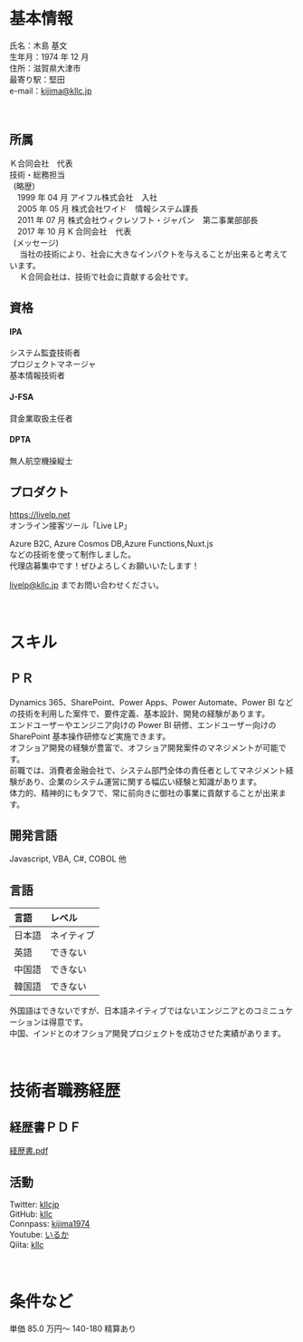 # 基本情報

氏名：木島 基文  
生年月：1974 年 12 月  
住所：滋賀県大津市  
最寄り駅：堅田  
e-mail：kijima@kllc.jp

<br />

## 所属

Ｋ合同会社　代表  
技術・総務担当  
 (略歴)  
  1999 年 04 月 アイフル株式会社   入社  
  2005 年 05 月 株式会社ワイド   情報システム課長  
  2011 年 07 月 株式会社ウィクレソフト・ジャパン   第二事業部部長  
  2017 年 10 月 K 合同会社   代表  
 (メッセージ)  
   当社の技術により、社会に大きなインパクトを与えることが出来ると考えています。  
   Ｋ合同会社は、技術で社会に貢献する会社です。

## 資格

#### IPA

システム監査技術者  
 プロジェクトマネージャ  
 基本情報技術者

#### J-FSA

貸金業取扱主任者

#### DPTA

無人航空機操縦士

## プロダクト

https://livelp.net  
オンライン接客ツール「Live LP」

Azure B2C, Azure Cosmos DB,Azure Functions,Nuxt.js  
などの技術を使って制作しました。  
代理店募集中です！ぜひよろしくお願いいたします！

livelp@kllc.jp までお問い合わせください。

<br />

# スキル

## ＰＲ

Dynamics 365、SharePoint、Power Apps、Power Automate、Power BI などの技術を利用した案件で、要件定義、基本設計、開発の経験があります。  
エンドユーザーやエンジニア向けの Power BI 研修、エンドユーザー向けの SharePoint 基本操作研修など実施できます。  
オフショア開発の経験が豊富で、オフショア開発案件のマネジメントが可能です。  
前職では、消費者金融会社で、システム部門全体の責任者としてマネジメント経験があり、企業のシステム運営に関する幅広い経験と知識があります。  
体力的、精神的にもタフで、常に前向きに御社の事業に貢献することが出来ます。

## 開発言語

Javascript, VBA, C#, COBOL 他

## 言語

| 言語   | レベル     |
| :----- | :--------- |
| 日本語 | ネイティブ |
| 英語   | できない   |
| 中国語 | できない   |
| 韓国語 | できない   |

外国語はできないですが、日本語ネイティブではないエンジニアとのコミニュケーションは得意です。  
中国、インドとのオフショア開発プロジェクトを成功させた実績があります。

<br />

# 技術者職務経歴

## 経歴書ＰＤＦ

[経歴書.pdf](経歴書（木島基文）.pdf)

## 活動

Twitter: [kllcjp](https://twitter.com/kllcjp)  
GitHub: [kllc](https://github.com/kllc)  
Connpass: [kijima1974](https://connpass.com/user/kijima1974/)  
Youtube: [いるか](https://www.youtube.com/channel/UCo-lpJx0ZwGhRORLefffirA)  
Qiita: [kllc](https://qiita.com/kllc)

<br/>

# 条件など

単価 85.0 万円～ 140-180 精算あり
